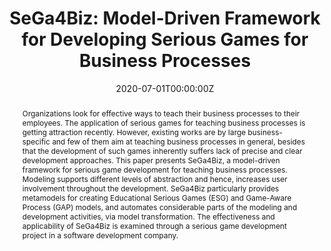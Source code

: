---
title: "SeGa4Biz: Model-Driven Framework for Developing Serious Games for Business Processes"

# Authors
# If you created a profile for a user (e.g. the default `admin` user), write the username (folder name) here 
# and it will be replaced with their full name and linked to their profile.
authors:
- admin
- Masoumeh Taromirad
- Raman Ramsin

# Author notes (optional)
author_notes:
- Department of Computer Engineering, Sharif University of Technology, Tehran, Iran
- "Equal contribution"
- "Equal contribution"

date: "2020-07-01T00:00:00Z"
doi: "10.5220/0010198801390146"

# Schedule page publish date (NOT publication's date).
publishDate: "2017-01-01T00:00:00Z"

# Publication type.
# Legend: 0 = Uncategorized; 1 = Conference paper; 2 = Journal article;
# 3 = Preprint / Working Paper; 4 = Report; 5 = Book; 6 = Book section;
# 7 = Thesis; 8 = Patent
publication_types: ["1"]

# Publication name and optional abbreviated publication name.
publication: In *Proceedings of the 9th International Conference on Model-Driven Engineering and Software Development*
publication_short: In *MODELSWARD*

abstract: Organizations look for effective ways to teach their business processes to their employees. The application of serious games for teaching business processes is getting attraction recently. However, existing works are by large business-specific and few of them aim at teaching business processes in general, besides that the development of such games inherently suffers lack of precise and clear development approaches. This paper presents SeGa4Biz, a model-driven framework for serious game development for teaching business processes. Modeling supports different levels of abstraction and hence, increases user involvement throughout the development. SeGa4Biz particularly provides metamodels for creating Educational Serious Games (ESG) and Game-Aware Process (GAP) models, and automates considerable parts of the modeling and development activities, via model transformation. The effectiveness and applicability of SeGa4Biz is examined through a serious game development project in a software development company.

# Summary. An optional shortened abstract.
# summary: Lorem ipsum dolor sit amet, consectetur adipiscing elit. Duis posuere tellus ac convallis placerat. Proin tincidunt magna sed ex sollicitudin condimentum.

tags: []

# Display this page in the Featured widget?
featured: false

# Custom links (uncomment lines below)
links:
- name: Preprint
  url: https://www.scitepress.org/Link.aspx?doi=10.5220/0010198801390146
url_pdf: http://sharif.edu/~ramsin/index_files/Publications_PDF/Khorram_Taromirad_Ramsin_MODELSWARD_2021_SeGa4Biz.pdf
url_code: ''
url_dataset: ''
url_poster: ''
url_project: ''
url_slides: uploads/modelsward_presentation.pdf
url_source: ''
url_video: ''

# Featured image
# To use, add an image named `featured.jpg/png` to your page's folder. 
#image:
#  caption: 'Image credit: [**Unsplash**](https://unsplash.com/photos/pLCdAaMFLTE)'
#  focal_point: ""
#  preview_only: false

# Associated Projects (optional).
#   Associate this publication with one or more of your projects.
#   Simply enter your project's folder or file name without extension.
#   E.g. `internal-project` references `content/project/internal-project/index.md`.
#   Otherwise, set `projects: []`.
projects: []

# Slides (optional).
#   Associate this publication with Markdown slides.
#   Simply enter your slide deck's filename without extension.
#   E.g. `slides: "example"` references `content/slides/example/index.md`.
#   Otherwise, set `slides: ""`.
slides: ""
---
